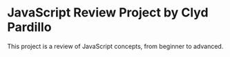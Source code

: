 # JavaScript Review Project by Clyd Pardillo

This project is a review of JavaScript concepts, from beginner to advanced.
